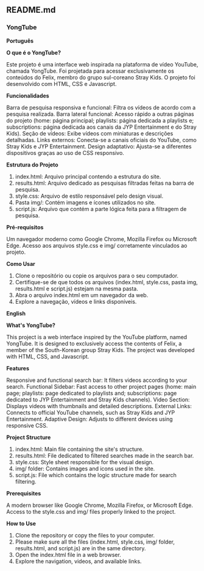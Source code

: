 ## **README.md**

### **YongTube**

**Português**

**O que é o YongTube?**

Este projeto é uma interface web inspirada na plataforma de vídeo YouTube, chamada YongTube. Foi projetada para acessar exclusivamente os conteúdos do Felix, membro do grupo sul-coreano Stray Kids. O projeto foi desenvolvido com HTML, CSS e Javascript.

**Funcionalidades**

Barra de pesquisa responsiva e funcional: Filtra os vídeos de acordo com a pesquisa realizada.
Barra lateral funcional: Acesso rápido a outras páginas do projeto (home: página principal; playlists: página dedicada a playlists e; subscriptions: página dedicada aos canais da JYP Entertainment e do Stray Kids).
Seção de vídeos: Exibe vídeos com miniaturas e descrições detalhadas.
Links externos: Conecta-se a canais oficiais do YouTube, como Stray Kids e JYP Entertainment.
Design adaptativo: Ajusta-se a diferentes dispositivos graças ao uso de CSS responsivo.

**Estrutura do Projeto**

1. index.html: Arquivo principal contendo a estrutura do site.
2. results.html: Arquivo dedicado as pesquisas filtradas feitas na barra de pesquisa.
3. style.css: Arquivo de estilo responsável pelo design visual.
4. Pasta img/: Contém imagens e ícones utilizados no site.
5. script.js: Arquivo que contém a parte lógica feita para a filtragem de pesquisa.

**Pré-requisitos**

Um navegador moderno como Google Chrome, Mozilla Firefox ou Microsoft Edge.
Acesso aos arquivos style.css e img/ corretamente vinculados ao projeto.

**Como Usar**

1. Clone o repositório ou copie os arquivos para o seu computador.
2. Certifique-se de que todos os arquivos (index.html, style.css, pasta img, results.html e script.js) estejam na mesma pasta.
3. Abra o arquivo index.html em um navegador da web.
4. Explore a navegação, vídeos e links disponíveis.

**English**

**What's YongTube?**

This project is a web interface inspired by the YouTube platform, named YongTube. It is designed to exclusively access the contents of Felix, a member of the South-Korean group Stray Kids. The project was developed with HTML, CSS, and Javascript.

**Features**

Responsive and functional search bar: It filters videos according to your search. 
Functional Sidebar: Fast access to other project pages (home: main page; playlists: page dedicated to playlists and; subscriptions: page dedicated to JYP Entertainment and Stray Kids channels).
Video Section: Displays videos with thumbnails and detailed descriptions.
External Links: Connects to official YouTube channels, such as Stray Kids and JYP Entertainment.
Adaptive Design: Adjusts to different devices using responsive CSS.

**Project Structure**
1. index.html: Main file containing the site's structure.
2. results.html: File dedicated to filtered searches made in the search bar.
3. style.css: Style sheet responsible for the visual design.
4. img/ folder: Contains images and icons used in the site.
5. script.js: File which contains the logic structure made for search filtering.

**Prerequisites**

A modern browser like Google Chrome, Mozilla Firefox, or Microsoft Edge.
Access to the style.css and img/ files properly linked to the project.

**How to Use**

1. Clone the repository or copy the files to your computer.
2. Please make sure all the files (index.html, style.css, img/ folder, results.html, and script.js) are in the same directory.
3. Open the index.html file in a web browser.
4. Explore the navigation, videos, and available links.
